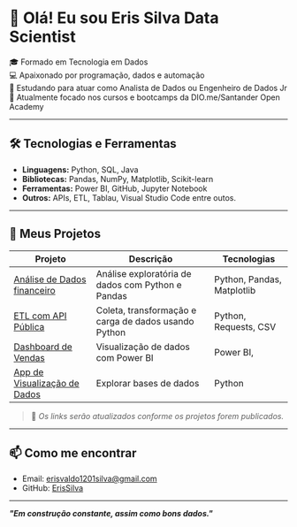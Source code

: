 # 👋 Olá! Eu sou Eris Silva Data Scientist 

🎓 Formado em Tecnologia em Dados  
💻 Apaixonado por programação, dados e automação  
🚀 Estudando para atuar como Analista de Dados ou Engenheiro de Dados Jr  
📘 Atualmente focado nos cursos e bootcamps da DIO.me/Santander Open Academy

---

## 🛠️ Tecnologias e Ferramentas

- **Linguagens:** Python, SQL, Java  
- **Bibliotecas:** Pandas, NumPy, Matplotlib, Scikit-learn  
- **Ferramentas:** Power BI, GitHub, Jupyter Notebook  
- **Outros:** APIs, ETL, Tablau, Visual Studio Code entre outos. 

---

## 📂 Meus Projetos

| Projeto | Descrição | Tecnologias |
|--------|-----------|-------------|
| [Análise de Dados financeiro](#) | Análise exploratória de dados com Python e Pandas | Python, Pandas, Matplotlib |
| [ETL com API Pública](#) | Coleta, transformação e carga de dados usando Python | Python, Requests, CSV |
| [Dashboard de Vendas](#) | Visualização de dados com Power BI | Power BI, |
| [App de Visualização de Dados](#) |  Explorar bases de dados | Python |

> 🔗 *Os links serão atualizados conforme os projetos forem publicados.*

---

## 📫 Como me encontrar

- Email: erisvaldo1201silva@gmail.com
- GitHub: [ErisSilva](https://github.com/ErisSilva)

---

**_"Em construção constante, assim como bons dados."_**
